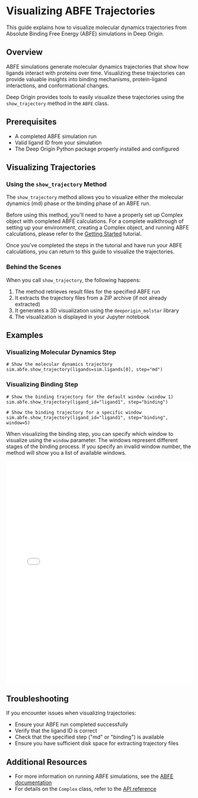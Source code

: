 # Visualizing ABFE Trajectories

This guide explains how to visualize molecular dynamics trajectories from Absolute Binding Free Energy (ABFE) simulations in Deep Origin.

## Overview

ABFE simulations generate molecular dynamics trajectories that show how ligands interact with proteins over time. Visualizing these trajectories can provide valuable insights into binding mechanisms, protein-ligand interactions, and conformational changes.

Deep Origin provides tools to easily visualize these trajectories using the `show_trajectory` method in the `ABFE` class.

## Prerequisites

- A completed ABFE simulation run
- Valid ligand ID from your simulation
- The Deep Origin Python package properly installed and configured

## Visualizing Trajectories

### Using the `show_trajectory` Method

The `show_trajectory` method allows you to visualize either the molecular dynamics (md) phase or the binding phase of an ABFE run.

Before using this method, you'll need to have a properly set up Complex object with completed ABFE calculations. For a complete walkthrough of setting up your environment, creating a Complex object, and running ABFE calculations, please refer to the [Getting Started](../tutorial/getting-started.md) tutorial.

Once you've completed the steps in the tutorial and have run your ABFE calculations, you can return to this guide to visualize the trajectories.


### Behind the Scenes

When you call `show_trajectory`, the following happens:
1. The method retrieves result files for the specified ABFE run
2. It extracts the trajectory files from a ZIP archive (if not already extracted)
3. It generates a 3D visualization using the `deeporigin_molstar` library
4. The visualization is displayed in your Jupyter notebook

## Examples

### Visualizing Molecular Dynamics Step

```{.python notest}
# Show the molecular dynamics trajectory
sim.abfe.show_trajectory(ligands=sim.ligands[0], step="md")
```

### Visualizing Binding Step

```{.python notest}
# Show the binding trajectory for the default window (window 1)
sim.abfe.show_trajectory(ligand_id="ligand1", step="binding")

# Show the binding trajectory for a specific window
sim.abfe.show_trajectory(ligand_id="ligand1", step="binding", window=5)
```

When visualizing the binding step, you can specify which window to visualize using the `window` parameter. The windows represent different stages of the binding process. If you specify an invalid window number, the method will show you a list of available windows.

<iframe 
    src="../../images/traj.html" 
    width="100%" 
    height="600" 
    style="border:none;"
    title="Protein visualization"
></iframe>


## Troubleshooting

If you encounter issues when visualizing trajectories:

- Ensure your ABFE run completed successfully
- Verify that the ligand ID is correct
- Check that the specified step ("md" or "binding") is available
- Ensure you have sufficient disk space for extracting trajectory files

## Additional Resources

- For more information on running ABFE simulations, see the [ABFE documentation](../tutorial/abfe.md)
- For details on the `Complex` class, refer to the [API reference](../ref/abfe.md)